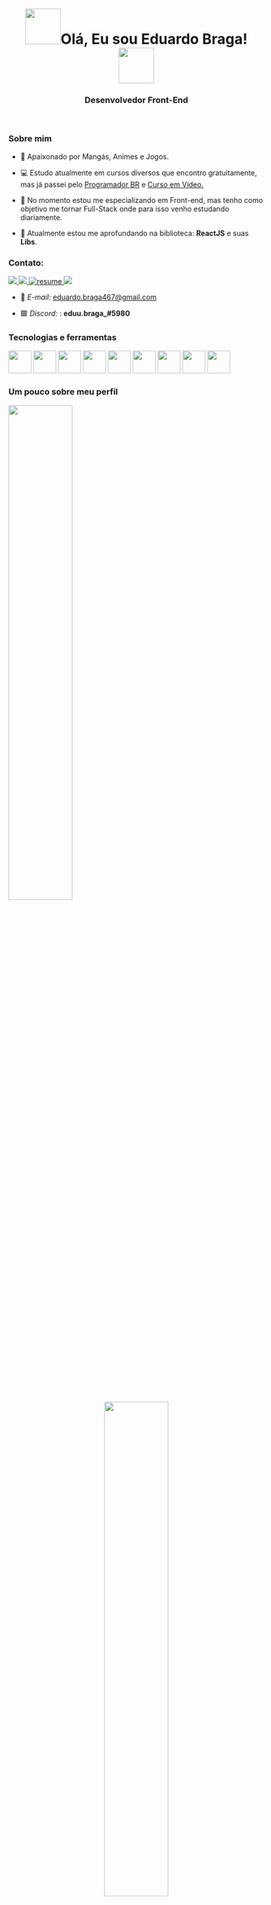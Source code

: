 <div>

  <h1 align="center"><img width="70px" src="https://user-images.githubusercontent.com/99041150/200137150-f25625c6-a91a-47a5-b2ef-d6b0f47d34b2.gif" />Olá, Eu sou Eduardo Braga! <img width="70px" src="https://user-images.githubusercontent.com/99041150/200137150-f25625c6-a91a-47a5-b2ef-d6b0f47d34b2.gif" /></h1>

</div>

<h3 align="center">Desenvolvedor Front-End</h3>

</br>

### Sobre mim

- 🎈 Apaixonado por Mangás, Animes e Jogos. 

- 💻 Estudo atualmente em cursos diversos que encontro gratuitamente, mas já passei pelo <a href="https://programadorbr.com/">Programador BR</a> e 
<a href="https://www.youtube.com/c/CursoemV%C3%ADdeo">Curso em Vídeo.</a>
- 🚀 No momento estou me especializando em Front-end, mas tenho como objetivo me tornar Full-Stack onde para isso venho estudando diariamente.

- 🌱 Atualmente estou me aprofundando na biblioteca: <b>ReactJS</b> e suas <b>Libs</b>.

### Contato:
<p >
  <a href="https://www.linkedin.com/in/eduardo-braga-aa0aa922b/">
    <img src="https://img.shields.io/badge/-Linkedin-%230077B5?style=for-the-badge&logo=linkedin&logoColor=white" >
  </a>
  <a href="https://t.me/EduBraga467">
    <img src="https://img.shields.io/badge/Telegram-2CA5E0?style=for-the-badge&logo=telegram&logoColor=white" >
  </a>
    <a href="https://eusoueduardobraga.vercel.app/">
    <img src="https://img.shields.io/badge/Portfólio-4285F4?style=for-the-badge&amp;logo=read-the-docs&amp;logoColor=white" alt="resume" >
  </a>
  <a href="https://api.whatsapp.com/qr/6OZPAS6DM4EJN1?autoload=1&app_absent=0">
    <img src="https://img.shields.io/badge/WhatsApp-25D366?style=for-the-badge&logo=whatsapp&logoColor=white" >
  </a>
</p>

- 📩 <i>E-mail:</i>  <a href="mailto:eduardo.braga467@gmail.com">eduardo.braga467@gmail.com</a>

- 🟪 <i>Discord: </i>: <b>eduu.braga_#5980</b>


### Tecnologias e ferramentas
<p >
  <img width="45px" src="https://cdn.jsdelivr.net/gh/devicons/devicon/icons/html5/html5-original.svg" />
  <img width="45px" src="https://cdn.jsdelivr.net/gh/devicons/devicon/icons/css3/css3-original.svg" />
  <img width="45px" src="https://cdn.jsdelivr.net/gh/devicons/devicon/icons/javascript/javascript-original.svg" />
  <img width="45px" src="https://cdn.jsdelivr.net/gh/devicons/devicon/icons/react/react-original.svg" />
  <img width="45px" src="https://user-images.githubusercontent.com/99041150/200138385-be96c992-3d53-4668-afe8-3b78cf42a2bd.png" />
  <img width="45px" src="https://cdn.jsdelivr.net/gh/devicons/devicon/icons/bootstrap/bootstrap-original.svg" />
  <img width="45px" src="https://cdn.jsdelivr.net/gh/devicons/devicon/icons/git/git-original.svg" />
  <img width="45px" src="https://cdn.jsdelivr.net/gh/devicons/devicon/icons/figma/figma-original.svg" />
  <img width="45px" src="https://user-images.githubusercontent.com/99041150/200138469-21b60dea-469b-47b3-a6f8-6fbcc5b6cf00.png" />
</p>


### Um pouco sobre meu perfil
<div>

  <p align="left" > <img width="50%" src="https://github-readme-stats.vercel.app/api?username=EduuBraga&show_icons=true&theme=tokyonight"></p>
  
  <p align="center"> <img  width="50%" align="center" src="https://github-readme-stats.vercel.app/api/top-langs/?username=EduuBraga&layout=compact&theme=tokyonight"> </p>            
  
  <p align="right"> <img width="50%" src="https://github-readme-streak-stats.herokuapp.com/?user=EduuBraga&theme=tokyonight" alt="EduuBraga"> </p>
  
</div>
